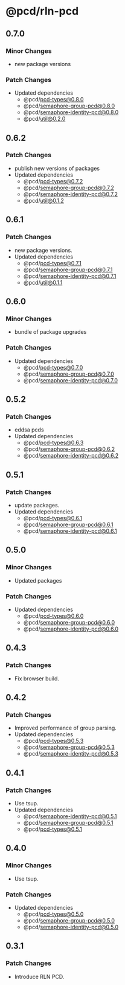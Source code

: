 # @pcd/rln-pcd

## 0.7.0

### Minor Changes

- new package versions

### Patch Changes

- Updated dependencies
  - @pcd/pcd-types@0.8.0
  - @pcd/semaphore-group-pcd@0.8.0
  - @pcd/semaphore-identity-pcd@0.8.0
  - @pcd/util@0.2.0

## 0.6.2

### Patch Changes

- publish new versions of packages
- Updated dependencies
  - @pcd/pcd-types@0.7.2
  - @pcd/semaphore-group-pcd@0.7.2
  - @pcd/semaphore-identity-pcd@0.7.2
  - @pcd/util@0.1.2

## 0.6.1

### Patch Changes

- new package versions.
- Updated dependencies
  - @pcd/pcd-types@0.7.1
  - @pcd/semaphore-group-pcd@0.7.1
  - @pcd/semaphore-identity-pcd@0.7.1
  - @pcd/util@0.1.1

## 0.6.0

### Minor Changes

- bundle of package upgrades

### Patch Changes

- Updated dependencies
  - @pcd/pcd-types@0.7.0
  - @pcd/semaphore-group-pcd@0.7.0
  - @pcd/semaphore-identity-pcd@0.7.0

## 0.5.2

### Patch Changes

- eddsa pcds
- Updated dependencies
  - @pcd/pcd-types@0.6.3
  - @pcd/semaphore-group-pcd@0.6.2
  - @pcd/semaphore-identity-pcd@0.6.2

## 0.5.1

### Patch Changes

- update packages.
- Updated dependencies
  - @pcd/pcd-types@0.6.1
  - @pcd/semaphore-group-pcd@0.6.1
  - @pcd/semaphore-identity-pcd@0.6.1

## 0.5.0

### Minor Changes

- Updated packages

### Patch Changes

- Updated dependencies
  - @pcd/pcd-types@0.6.0
  - @pcd/semaphore-group-pcd@0.6.0
  - @pcd/semaphore-identity-pcd@0.6.0

## 0.4.3

### Patch Changes

- Fix browser build.

## 0.4.2

### Patch Changes

- Improved performance of group parsing.
- Updated dependencies
  - @pcd/pcd-types@0.5.3
  - @pcd/semaphore-group-pcd@0.5.3
  - @pcd/semaphore-identity-pcd@0.5.3

## 0.4.1

### Patch Changes

- Use tsup.
- Updated dependencies
  - @pcd/semaphore-identity-pcd@0.5.1
  - @pcd/semaphore-group-pcd@0.5.1
  - @pcd/pcd-types@0.5.1

## 0.4.0

### Minor Changes

- Use tsup.

### Patch Changes

- Updated dependencies
  - @pcd/pcd-types@0.5.0
  - @pcd/semaphore-group-pcd@0.5.0
  - @pcd/semaphore-identity-pcd@0.5.0

## 0.3.1

### Patch Changes

- Introduce RLN PCD.

